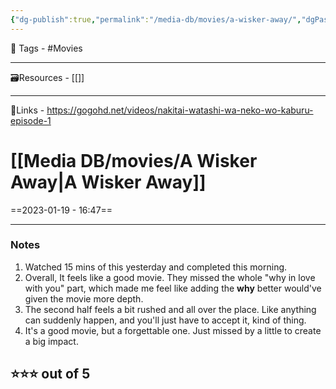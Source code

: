 ```yaml
---
{"dg-publish":true,"permalink":"/media-db/movies/a-wisker-away/","dgPassFrontmatter":true,"noteIcon":"3","created":"2023-11-14T21:08:39.803+05:30","updated":"2023-12-12T00:59:35.535+05:30"}
---
```


🧶 Tags - #Movies 

---
🗃Resources - [[]]

---
🔗Links - https://gogohd.net/videos/nakitai-watashi-wa-neko-wo-kaburu-episode-1

# [[Media DB/movies/A Wisker Away\|A Wisker Away]]
==2023-01-19 - 16:47==

---
### Notes
1. Watched 15 mins of this yesterday and completed this morning.
2. Overall, It feels like a good movie. They missed the whole "why in love with you" part, which made me feel like adding the **why** better would've given the movie more depth.
3. The second half feels a bit rushed and all over the place. Like anything can suddenly happen, and you'll just have to accept it, kind of thing.
4. It's a good movie, but a forgettable one. Just missed by a little to create a big impact.

## ⭐⭐⭐ out of **5**